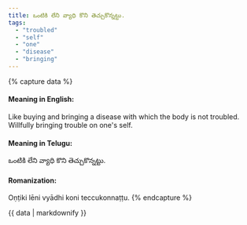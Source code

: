 ```yaml
---
title: ఒంటికి లేని వ్యాధి కొని తెచ్చుకొన్నట్టు.
tags:
  - "troubled"
  - "self"
  - "one"
  - "disease"
  - "bringing"
---
```


{% capture data %}
#### Meaning in English:
Like buying and bringing a disease with which the body is not troubled.
Willfully bringing trouble on one's self.

#### Meaning in Telugu:
ఒంటికి లేని వ్యాధి కొని తెచ్చుకొన్నట్టు.

#### Romanization:
Oṇṭiki lēni vyādhi koni teccukonnaṭṭu.
{% endcapture %}

{{ data | markdownify }}

